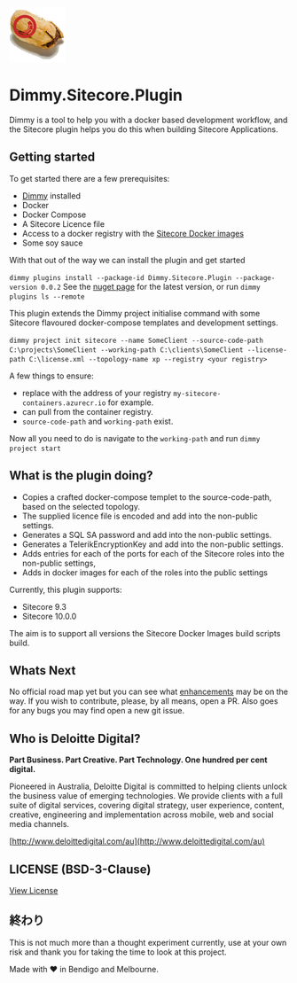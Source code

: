 ![DimSim](/Dimmy.Sitecore.png) 

# Dimmy.Sitecore.Plugin

Dimmy is a tool to help you with a docker based development workflow, and the Sitecore plugin helps you do this when building Sitecore Applications.

## Getting started

To get started there are a few prerequisites:
* [Dimmy](https://github.com/gravypower/Dimmy) installed
* Docker
* Docker Compose
* A Sitecore Licence file
* Access to a docker registry with the [Sitecore Docker images](https://github.com/Sitecore/docker-images)
* Some soy sauce

With that out of the way we can install the plugin and get started

`dimmy plugins install --package-id Dimmy.Sitecore.Plugin --package-version 0.0.2`
See the [nuget page](https://www.nuget.org/packages/Dimmy.Sitecore.Plugin/) for the latest version, or run `dimmy plugins ls --remote`

This plugin extends the Dimmy project initialise command with some Sitecore flavoured docker-compose templates and development settings.

`dimmy project init sitecore --name SomeClient --source-code-path C:\projects\SomeClient --working-path C:\clients\SomeClient --license-path C:\license.xml --topology-name xp --registry <your registry>`

A few things to ensure:

* replace <your registry> with the address of your registry `my-sitecore-containers.azurecr.io` for example.
* can pull from the container registry.
* `source-code-path` and `working-path` exist.
  
Now all you need to do is navigate to the `working-path` and run `dimmy project start`

## What is the plugin doing?

* Copies a crafted docker-compose templet to the source-code-path, based on the selected topology.
* The supplied licence file is encoded and add into the non-public settings.
* Generates a SQL SA password and add into the non-public settings.
* Generates a TelerikEncryptionKey and add into the non-public settings.
* Adds entries for each of the ports for each of the Sitecore roles into the non-public settings,
* Adds in docker images for each of the roles into the public settings 

Currently, this plugin supports:
* Sitecore 9.3
* Sitecore 10.0.0

The  aim is to support all versions the Sitecore Docker Images build scripts build.

## Whats Next

No official road map yet but you can see what [enhancements](https://github.com/DeloitteDigitalAPAC/Dimmy.Sitecore.Plugin/labels/enhancement) may be on the way. If you wish to contribute, please, by all means, open a PR. Also goes for any bugs you may find open a new git issue.


## Who is Deloitte Digital?

**Part Business. Part Creative. Part Technology. One hundred per cent digital.**

Pioneered in Australia, Deloitte Digital is committed to helping clients unlock the business value of emerging technologies. We provide clients with a full suite of digital services, covering digital strategy, user experience, content, creative, engineering and implementation across mobile, web and social media channels.

[http://www.deloittedigital.com/au](http://www.deloittedigital.com/au)

## LICENSE (BSD-3-Clause)
[View License](LICENSE)

## 終わり

This is not much more than a thought experiment currently, use at your own risk and thank you for taking the time to look at this project. 

Made with :heart: in Bendigo and Melbourne.
